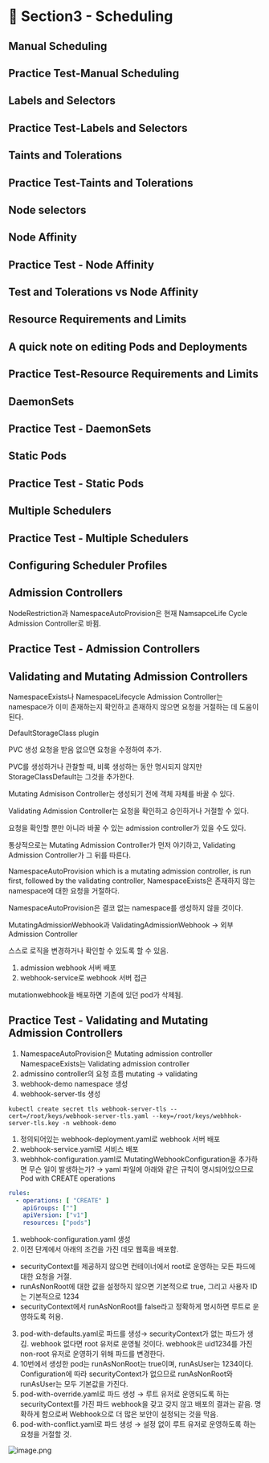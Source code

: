 # 🍨 Section3 - Scheduling

## Manual Scheduling


## Practice Test-Manual Scheduling


## Labels and Selectors


## Practice Test-Labels and Selectors


## Taints and Tolerations


## Practice Test-Taints and Tolerations


## Node selectors


## Node Affinity


## Practice Test - Node Affinity


## Test and Tolerations vs Node Affinity


## Resource Requirements and Limits


## A quick note on editing Pods and Deployments


## Practice Test-Resource Requirements and Limits


## DaemonSets


## Practice Test - DaemonSets


## Static Pods


## Practice Test - Static Pods


## Multiple Schedulers


## Practice Test - Multiple Schedulers


## Configuring Scheduler Profiles


## Admission Controllers


NodeRestriction과 NamespaceAutoProvision은 현재 NamsapceLife Cycle Admission Controller로 바뀜.


## Practice Test - Admission Controllers


## Validating and Mutating Admission Controllers


NamespaceExists나 NamespaceLifecycle Admission Controller는 namespace가 이미 존재하는지 확인하고 존재하지 않으면 요청을 거절하는 데 도움이 된다.


DefaultStorageClass plugin


PVC 생성 요청을 받음 없으면 요청을 수정하여 추가.


PVC를 생성하거나 관찰할 때, 비록 생성하는 동안 명시되지 않지만 StorageClassDefault는 그것을 추가한다.


Mutating Admisison Controller는 생성되기 전에 객체 자체를 바꿀 수 있다.


Validating Admission Controller는 요청을 확인하고 승인하거나 거절할 수 있다.


요청을 확인할 뿐만 아니라 바꿀 수 있는 admission controller가 있을 수도 있다.


통상적으로는 Mutating Admission Controller가 먼저 야기하고, Validating Admission Controller가 그 뒤를 따른다.


NamespaceAutoProvision which is a mutating admission controller, is run first, followed by the validating controller, NamespaceExists은 존재하지 않는 namespace에 대한 요청을 거절하다.


NamespaceAutoProvision은 결코 없는 namespace를 생성하지 않을 것이다.


MutatingAdmissionWebhook과 ValidatingAdmissionWebhook → 외부 Admission Controller


스스로 로직을 변경하거나 확인할 수 있도록 할 수 있음.

1. admission webhook 서버 배포
2. webhook-service로 webhook 서버 접근

mutationwebhook을 배포하면 기존에 있던 pod가 삭제됨.


## Practice Test - Validating and Mutating Admission Controllers

1. NamespaceAutoProvision은 Mutating admission controller
NamespaceExists는 Validating admission controller
2. admissino controller의 요청 흐름
mutating → validating
3. webhook-demo namespace 생성
4. webhook-server-tls 생성

```shell
kubectl create secret tls webhook-server-tls --cert=/root/keys/webhook-server-tls.yaml --key=/root/keys/webhhok-server-tls.key -n webhook-demo
```

1. 정의되어있는 webhook-deployment.yaml로 webhook 서버 배포
2. webhook-service.yaml로 서비스 배포
3. webhhok-configuration.yaml로 MutatingWebhookConfiguration을 추가하면 무슨 일이 발생하는가?
→ yaml 파일에 아래와 같은 규칙이 명시되어있으므로 Pod with CREATE operations

```yaml
rules:
  - operations: [ "CREATE" ]
    apiGroups: [""]
    apiVersion: ["v1"]
    resources: ["pods"]
```

1. webhook-configuration.yaml 생성
2. 이전 단계에서 아래의 조건을 가진 데모 웹훅을 배포함.
- securityContext를 제공하지 않으면 컨테이너에서 root로 운영하는 모든 파드에 대한 요청을 거절.
- runAsNonRoot에 대한 값을 설정하지 않으면 기본적으로 true, 그리고 사용자 ID는 기본적으로 1234
- securityContext에서 runAsNonRoot를 false라고 정확하게 명시하면 루트로 운영하도록 허용.
3. pod-with-defaults.yaml로 파드를 생성→ securityContext가 없는 파드가 생김.
webhook 없다면 root 유저로 운영될 것이다. webhook은 uid1234를 가진 non-root 유저로 운영하기 위해 파드를 변경한다.
4. 10번에서 생성한 pod는 runAsNonRoot는 true이며, runAsUser는 1234이다.
Configuration에 따라 securityContext가 없으므로 runAsNonRoot와 runAsUser는 모두 기본값을 가진다.
5. pod-with-override.yaml로 파드 생성 → 루트 유저로 운영되도록 하는 securityContext를 가진 파드
webhook을 갖고 갖지 않고 배포의 결과는 같음.
명확하게 함으로써 Webhook으로 더 많은 보안이 설정되는 것을 막음.
6. pod-with-conflict.yaml로 파드 생성 → 
설정 없이 루트 유저로 운영하도록 하는 요청을 거절할 것.

![image.png](https://prod-files-secure.s3.us-west-2.amazonaws.com/b2ea2032-00e9-4883-a13b-cb03cf5b2334/501c3b54-0de4-44d6-afe6-eca0c6373e4f/image.png?X-Amz-Algorithm=AWS4-HMAC-SHA256&X-Amz-Content-Sha256=UNSIGNED-PAYLOAD&X-Amz-Credential=ASIAZI2LB4665F5VE7ZJ%2F20250327%2Fus-west-2%2Fs3%2Faws4_request&X-Amz-Date=20250327T140858Z&X-Amz-Expires=3600&X-Amz-Security-Token=IQoJb3JpZ2luX2VjEN7%2F%2F%2F%2F%2F%2F%2F%2F%2F%2FwEaCXVzLXdlc3QtMiJGMEQCIBNzDZ2WQHdDEI65M6Ml7G0lOQmJpfYItsLiwSXErzDpAiBAUCJIECGRXg%2Bq8n8Rv41s232YrQsZP3%2F2mYBB3b0RBSr%2FAwhHEAAaDDYzNzQyMzE4MzgwNSIMn8X%2FtmGa3i0rIRlMKtwDqwRY7uNbkiKRAZ8MTEZAChFlRJbw91z09C7i1%2BstFM%2BlTgVuIb9AWy%2Bb89BjOt4bJtIvsRcLp4EQxNbcr0Cx3mazTbpi%2BADJtPRsBSSdsBs0TTEyTXfgbcolGJqT%2BqN81YasvZsAJQHltea3bjHKRaPdUgWtpmFAT8H9ywKH2lLM0sLuJHevdN%2F06uR8avdw5gHjX6ClS0D7w%2BPLmECfULBmBCUx2y0%2BizHoNB4Heoup88ICwqYM2H3td2HSOiOgIIFUT0YfgQycIsVPzdU1MJNA5omEaJgnuNq8jW9dWI3I7CXQsElZn4hT5pPCHHE8fPev5OkMbb%2BJCuo2Zy1mKaY4JSvQgfvqbQp3YgnPjbL8lYcDin8PU9bAMSrY7GqbXanPSt7ObD2YSdEyTR3XIsIA3XlB%2BlnR5JWbpqZW3tga4%2FEmH0KOBuIXRXUzl%2Fo0Zj5hsFXiJ2HTrcfRmojV3qT9weI4TSMtrheF7Q9DJBysg7SVU08G2d%2Fi4MDdZlCM0u6auhLFZNjeiVVpp%2FPHZvXT9USlnnk9lGGg3GuA27KrVttlwn6c856LUau9WMkP3792QYRo2jTaCMULlnH16bmHWqo2SmVVmzdOqjwmUUv62uwPtWzjYDxlJowww7KVvwY6pgER%2BKEdPFvBVpZRqx1Tkz2Yj2AgNGbIQG6V7zvxNd4yKUfzqqrbEdvBke8LVJurG%2Bil31JE63Ki4Zyng7G2O9ZbJZaKiyM1kYcHNcdS50EbXrZK7twrBapaB3P%2Fh%2Fc96s8M%2F2cKTtqd5HPhMv%2BMPPcTU8m6xv8Cbo7meVLmUC4KAzRbDdSjhs7ZlDGuJ%2BhMR5VVeEbHDxNvnj0Ql43SQZVVUlXjuCJJ&X-Amz-Signature=c09697faba8314ceae0a25e495a92c43568fe4492b62f1ca0f4fe719a5ca905a&X-Amz-SignedHeaders=host&x-id=GetObject)

